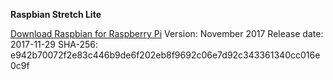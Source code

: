 **Raspbian Stretch Lite**

[Download Raspbian for Raspberry Pi](https://www.raspberrypi.org/downloads/raspbian/)
Version: November 2017
Release date: 2017-11-29
SHA-256: e942b70072f2e83c446b9de6f202eb8f9692c06e7d92c343361340cc016e0c9f
